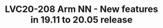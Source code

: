 ---
categories:
- lvc20
description: Arm NN is an accelerated inference engine for Arm CPUs, GPUs, and NPUs.<br>It
  executes ML algorithms on-device in order to make predictions based on input data.<br>Arm
  NN enables efficient translation of existing neural network frameworks, such as
  TensorFlow Lite,<br>TensorFlow, ONNX, and Caffe, allowing them to run efficiently
  and without modification across Arm Cortex-A CPUs,<br>Mali GPUs, and Ethos-N NPUs.
  This presentation will provide details of the new features that have been added
  to Arm NN from the 19.11 to 20.05 release.
image: /assets/images/featured-images/lvc20/LVC20-208.png
session_id: LVC20-208
session_room: '[Track 3] DataCenter'
session_slot:
  end_time: 2020-09-23 10:55
  start_time: 2020-09-23 10:30
session_speakers:
- speaker_bio: Software Engineer who has been working on the Arm NN team since 2018.
  speaker_company: Arm
  speaker_image: http://avatars.sched.co/7/8b/10504480/avatar.jpg.320x320px.jpg?21e
  speaker_name: Kevin May
  speaker_position: Arm NN Software Enginneer
  speaker_role: speaker
session_track: AI/ML
tag: session
tags: Machine Learning/AI
title: LVC20-208 Arm NN - New features in 19.11 to 20.05 release
amazon_s3_presentation_url: https://static.linaro.org/connect/lvc20/presentations/LVC20-208-0.pdf
amazon_s3_video_url: https://static.linaro.org/connect/lvc20/videos/lvc20-208.mp4
---